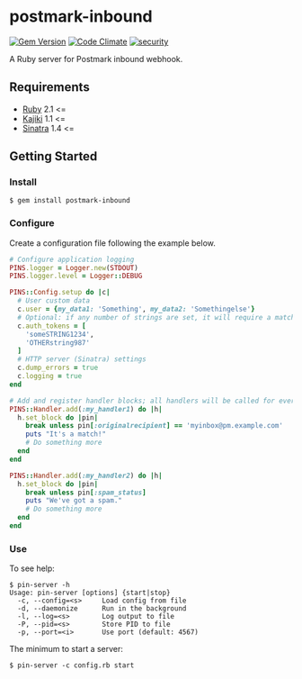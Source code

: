 # postmark-inbound

[![Gem Version](https://badge.fury.io/rb/postmark-inbound.svg)](http://badge.fury.io/rb/postmark-inbound) [![Code Climate](https://codeclimate.com/github/kenjij/postmark-inbound/badges/gpa.svg)](https://codeclimate.com/github/kenjij/postmark-inbound) [![security](https://hakiri.io/github/kenjij/postmark-inbound/master.svg)](https://hakiri.io/github/kenjij/postmark-inbound/master)

A Ruby server for Postmark inbound webhook.

## Requirements

- [Ruby](https://www.ruby-lang.org/) 2.1 <=
- [Kajiki](https://kenjij.github.io/kajiki/) 1.1 <=
- [Sinatra](http://www.sinatrarb.com) 1.4 <=

## Getting Started

### Install

```
$ gem install postmark-inbound
```

### Configure

Create a configuration file following the example below.

```ruby
# Configure application logging
PINS.logger = Logger.new(STDOUT)
PINS.logger.level = Logger::DEBUG

PINS::Config.setup do |c|
  # User custom data
  c.user = {my_data1: 'Something', my_data2: 'Somethingelse'}
  # Optional: if any number of strings are set, it will require a matching "?auth=" parameter in the incoming request
  c.auth_tokens = [
    'someSTRING1234',
    'OTHERstring987'
  ]
  # HTTP server (Sinatra) settings
  c.dump_errors = true
  c.logging = true
end

# Add and register handler blocks; all handlers will be called for every incoming request
PINS::Handler.add(:my_handler1) do |h|
  h.set_block do |pin|
    break unless pin[:originalrecipient] == 'myinbox@pm.example.com'
    puts "It's a match!"
    # Do something more
  end
end

PINS::Handler.add(:my_handler2) do |h|
  h.set_block do |pin|
    break unless pin[:spam_status]
    puts "We've got a spam."
    # Do something more
  end
end
```

### Use

To see help:

```
$ pin-server -h
Usage: pin-server [options] {start|stop}
  -c, --config=<s>     Load config from file
  -d, --daemonize      Run in the background
  -l, --log=<s>        Log output to file
  -P, --pid=<s>        Store PID to file
  -p, --port=<i>       Use port (default: 4567)
```

The minimum to start a server:

```
$ pin-server -c config.rb start
```
